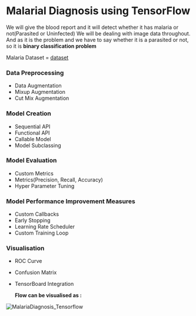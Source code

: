 # Malarial Diagnosis using TensorFlow

We will give the blood report and it will detect whether it has malaria or not(Parasited or Uninfected)
We will be dealing with image data throughout. And as it is the problem and we have to say whether it is a parasited or not, so it is <b> binary classification problem</b>

Malaria Dataset = [dataset](https://www.tensorflow.org/datasets/catalog/malaria)

### Data Preprocessing 
  - Data Augmentation
  - Mixup Augmentation
  - Cut Mix Augmentation
### Model Creation 
  - Sequential API
  - Functional API
  - Callable Model
  - Model Subclassing
### Model Evaluation
  - Custom Metrics
  - Metrics(Precision, Recall, Accuracy)
  - Hyper Parameter Tuning
### Model Performance Improvement Measures
  - Custom Callbacks
  - Early Stopping
  - Learning Rate Scheduler
  - Custom Training Loop
### Visualisation
  - ROC Curve
  - Confusion Matrix
  - TensorBoard Integration

    <b> Flow can be visualised as : </b>
    <br>


![MalariaDiagnosis_Tensorflow](https://github.com/dishamodi0910/Malarial_Diagnosis_TENSORFLOW/assets/106090499/2c17d282-5fab-4daa-a051-8f598d78b28d)

